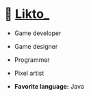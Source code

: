 # 💎 **[Likto_](https://github.com/Likto)**
* Game developer
* Game designer
* Programmer
* Pixel artist

* **Favorite language:** Java
